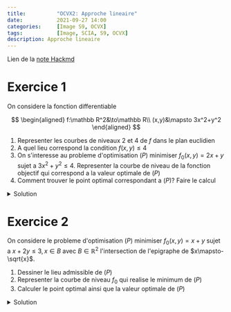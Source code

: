 ```yaml
---
title:          "OCVX2: Approche lineaire"
date:           2021-09-27 14:00
categories:     [Image S9, OCVX]
tags:           [Image, SCIA, S9, OCVX]
description: Approche lineaire
---
```

Lien de la [note Hackmd](https://hackmd.io/@lemasymasa/S1x-NEyNY)

# Exercice 1

On considere la fonction differentiable

$$
\begin{aligned}
f:\mathbb R^2&\to\mathbb R\\
(x,y)&\mapsto 3x^2+y^2
\end{aligned}
$$

1. Representer les courbes de niveaux 2 et 4 de $f$ dans le plan euclidien
2. A quel lieu correspond la condition $f(x,y)\le4$
3. On s'interesse au probleme d'optimisation $(P)$ minimiser $f_0(x,y)=2x+y$ sujet a $3x^2+y^2\le4$. Representer la courbe de niveau de la fonction objectif qui correspond a la valeur optimale de $(P)$
4. Comment trouver le point optimal correspondant a $(P)$? Faire le calcul

<details markdown=""><summary>Solution</summary>

1.

$$
f(x,y)=3x^2+y^2\\
\begin{aligned}
\mathcal C_2&=\{3x^2+y^2=2\}\\
&= \{\frac{3}{2}x^2+\frac{1}{2}y^2=1\}
\end{aligned}
$$

<div class="alert alert-success" role="alert" markdown="1">
Il s'agit de l'equation d'une elipse de:
- demi grand axe $a$
- demi petit axe $b$

$$
\biggr(\frac{x}{a}\biggr)^2+\biggr(\frac{y}{b}\biggr)^2 =1
$$

![](https://i.imgur.com/tjUnZER.png)

</div>

<div class="alert alert-info" role="alert" markdown="1">
**Rappel**

$$
2\pi r\to\pi(a+b)\\
\pi r^2\to\pi a b
$$

</div>

$$
\mathcal C_2 (f)=\{3x^2+y^2=2\}
$$

Ellipse de:
- demi grand axe $\sqrt{2}$ sur $O_y$
- demi petit axe $\sqrt{\frac{2}{3}}$ sur $O_x$


$$
\mathcal C_4 (f)=\{3x^2+y^2=4\}
$$

Ellipse de:
- demi grand axe $2$ sur $O_y$
- demi petit axe $\frac{2}{\sqrt{3}}$ sur $O_y$

![](https://i.imgur.com/Ata2jUJ.png)
> Zoli dessin

2.

![](https://i.imgur.com/8QPlLUr.png)

3.

$$
\begin{aligned}
(P) \quad\text{min} f_0(x,y)&=2x+y\\
3x^2+y^2&\le4\Leftrightarrow \mathcal C_{\le 4}(f)
\end{aligned}
$$

$$
\mathcal C_0 = \{2x+y=0\}\\
\vec u=\binom{-1}{2}\\
\vec n=\binom{2}{1}
$$

![](https://i.imgur.com/yaDunl1.png)

<div class="alert alert-success" role="alert" markdown="1">
Pour minimiser, on part dans le sens inverse du vecteur normal.
</div>

![](https://i.imgur.com/aKkXOd5.png)

Notre point optimal: $p^{\*} = (x^{\*}, y^{\*})$

$$
p*\in\mathcal C_4(f)\Leftrightarrow 3x^{*^2}+y^{*^2}=4\\
p*\in\mathcal C_{f_0^*}\Leftrightarrow 2x^*+y^*=f_0^*
$$

Le gradient d'une fonction en un point donne est orthogonal a la courbe de niveau qui passe par ce point la.

![](https://i.imgur.com/a2Hia0V.png)

En $p^{*}$:

$$
\nabla \vec f(p^*) = \lambda\vec n\\
\nabla \vec f(p^*) + \lambda\vec n = 0\quad\lambda \gt 0
$$

$$
f(x,y)=3x^2+y^2\\
\nabla f = (\frac{\partial f}{\partial x}, \frac{\partial f}{\partial y}) = (6x, 2y)\\
\begin{aligned}
\nabla f(p^* = (x^*, y^*)) = (6x^*, 2y^*) = \lambda\binom{2}{1}&\Leftrightarrow \begin{cases}
6 x^* = 2\lambda\\
2y^* = \lambda
\end{cases}\\
&\Leftrightarrow 6x^* = 4y^*\\
&\Leftrightarrow \color{green}{\boxed{y^* = \frac{3}{2}x^*}}
\end{aligned}\\
\begin{aligned}
3x^{*^2}+y^{*^2} = 4\Rightarrow 3x^{*^2}+(\frac{3}{2}x^*)^2&=4\\
3x^{*^2}+\frac{9}{4}x^{*^2}&=4\\
\frac{21}{4}x^{*^2}&=4\\
x^{*^2}&=\frac{16}{21}
\end{aligned}
$$

Donc:

$$
x^*=\frac{4}{\sqrt{21}}\quad\text{ou}\quad\color{green}{\boxed{-\frac{4}{21}}}\\
\text{et}\quad \color{green}{\boxed{y^*=-\frac{6}{\sqrt{21}}}}
$$

</details>

# Exercice 2

On considere le probleme d'optimisation $(P)$ minimiser $f_0(x,y)=x+y$ sujet a $x+2y\le3,x\in B$ avec $B\in\mathbb R^2$ l'intersection de l'epigraphe de $x\mapsto-\sqrt{x}$.
1. Dessiner le lieu admissible de $(P)$
2. Representer la courbe de niveau $f_0$ qui realise le minimum de $(P)$
3. Calculer le point optimal ainsi que la valeur optimale de $(P)$

<details markdown=""><summary>Solution</summary>

<div class="alert alert-info" role="alert" markdown="1">
**Rappel: Epigraphe**

Tout ce qu'il y a au-dessus du graphe de la fonction

$$
\text{epi}(f) = \{(x,t)\vert t\ge f(x)\}
$$

</div>

1.

![](https://i.imgur.com/jST1Su2.png)

$$
x+2y-3=0 \quad (D)\\
(3,0)\in D \\ \vec u=\binom{-2}{1}\\\vec n =\binom{1}{2}
$$

![](https://i.imgur.com/76C9bSf.png)

Avec la courbe $\mathcal C_0$:

![](https://i.imgur.com/UyExZB4.png)

Avec $p^{\*}=(x^{\*}, y^{\*})$:

![](https://i.imgur.com/KRqYVKD.png)

2.

![](https://i.imgur.com/AaGgkeQ.png)

Le vecteur normal au graphe va etre colineaire au vecteur normal de notre courbe de niveau.

*Gradient de quoi ?*
> On est sur le graphe et pas la ligne de niveau

*Est-ce qu'on peut exprimer le graphe comme ligne de niveau ?*
> Toutes les representations parametriques peuvent s'ecrire en representation implicite (l'inverse n'etant pas vrai)

<div class="alert alert-success" role="alert" markdown="1">
Notre graphe de $y\mapsto-\sqrt{x}$ est:

$$
\{(x,y) \text{ tq } y=-\sqrt{x}\}\\
\{(x,y)\text{ tq } \sqrt{x}+y=0\}\\
= \mathcal C_0(g)
$$
Avec:

$$
\begin{aligned}
g: \mathbb R^2&\to\mathbb R\\
(x,y)&\mapsto \sqrt{x} + y
\end{aligned}
$$

</div>

Condition d'optimalite: en $p^{\*}=(x^{\*}, y^{\*})$,

$$
\nabla g(p^*) = \lambda \vec n_0\\
\begin{aligned}
\nabla g(x,y) &= (\frac{\partial g}{\partial x}, \frac{\partial g}{\partial y})\\
&= (\frac{1}{2\sqrt{x}}, 1)
\end{aligned}
$$

En $p^{\*}$:

$$
\begin{aligned}
&\begin{cases}
\frac{1}{2\sqrt{x^*}} = \lambda\\
1 = \lambda\\
\end{cases}\\
&\Leftrightarrow
\begin{cases}
\lambda =1\\
\frac{1}{2\sqrt{x^*}}=1\\
\end{cases}\\
&\Leftrightarrow
\begin{cases}
x^*=\frac{1}{4}\\
y^*=-\frac{1}{2}
\end{cases}
\end{aligned}
$$

<div class="alert alert-success" role="alert" markdown="1">
Valeur optimale:

$$
x^* + y^* = \frac{1}{4}-\frac{1}{2} = \color{green}{\boxed{-\frac{1}{4}}}
$$

</div>
</details>